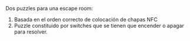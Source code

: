 Dos puzzles para una escape room:
  1. Basada en el orden correcto de colocación de chapas NFC
  2. Puzzle constituido por switches que se tienen que encender o apagar para resolver.
